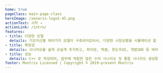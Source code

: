 ```yaml
---
home: true
pageClass: main-page-class
heroImage: /xenarix-logo2-45.png
actionText: 시작 →
actionLink: /intro/
features:
- title: 다양한 모델
  details: 기초자산별 여러가지 모델이 구축되어있어서, 다양한 시장상황을 시뮬레이션 할 수 있으며, 모델 리스크관리 및 ALM, 금융자산의 평가 및 전망에 이용할 수 있습니다.
- title: 확장성
  details: 시나리오를 쉽게 손쉽게 추가하고, 파이썬, 엑셀, 윈도우UI, 개발SDK 등 여러 환경에서 이용할 수 있어서, 타 시스템 및 업무 확장성이 높습니다.
- title: 성능
  details: C++ 로 작성되어, 업무에 적합한 많은 수의 시나리오 및 통합 시나리오 생성등을 병렬처리를 통하여, 빠른 시간안에 생성이 가능합니다. 
footer: Montrix Licensed | Copyright © 2019-present Montrix
---
```


